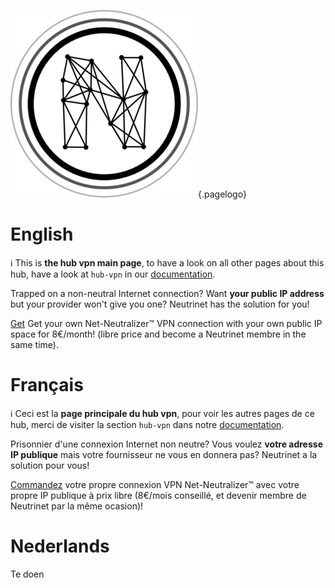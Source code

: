 <!-- TITLE: hub vpn -->
<!-- SUBTITLE: Net-Neutralizer -->

![Logo](/uploads/logo.png "Logo"){.pagelogo}
# English
:information_source: This is **the hub vpn main page**, to have a look on all other pages about this hub, have a look at `hub-vpn` in our [documentation](all).

Trapped on a non-neutral Internet connection?
Want **your public IP address** but your provider won't give you one?
Neutrinet has the solution for you!

[Get](vpn/order) Get your own Net-Neutralizer™ VPN connection with your own public IP space for 8€/month! (libre price and become a Neutrinet membre in the same time).
# Français
:information_source: Ceci est la **page principale du hub vpn**, pour voir les autres pages de ce hub, merci de visiter la section `hub-vpn` dans notre [documentation](all).

Prisonnier d'une connexion Internet non neutre?
Vous voulez **votre adresse IP publique** mais votre fournisseur ne vous en donnera pas?
Neutrinet a la solution pour vous!

[Commandez](vpn/commander) votre propre connexion VPN  Net-Neutralizer™ avec votre propre IP publique à prix libre (8€/mois conseillé, et devenir membre de Neutrinet par la même ocasion)!

# Nederlands
Te doen